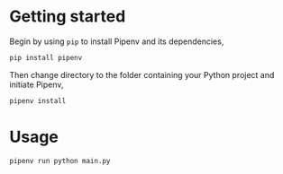 # Getting started

Begin by using `pip` to install Pipenv and its dependencies,

```sh
pip install pipenv
```

Then change directory to the folder containing your Python project and initiate Pipenv,

```sh
pipenv install
```

# Usage

```sh
pipenv run python main.py
```
